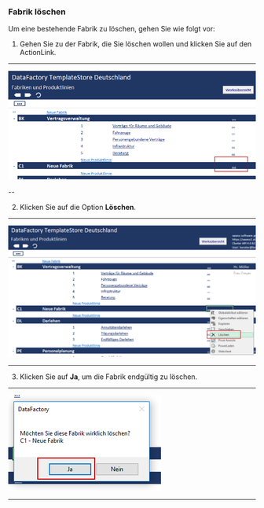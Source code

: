 ### Fabrik löschen

Um eine bestehende Fabrik zu löschen, gehen Sie wie folgt vor:  

1) Gehen Sie zu der Fabrik, die Sie löschen wollen und klicken Sie auf den ActionLink.  

---
![](/assets/Fabrik12.png)  

--

2) Klicken Sie auf die Option **Löschen**.  

---
![](/assets/Fabrik13.png)

---

3) Klicken Sie auf **Ja**, um die Fabrik endgültig zu löschen.  

---
![](/assets/Fabrik14.png)

---